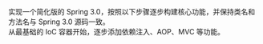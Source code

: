 实现一个简化版的 Spring 3.0，按照以下步骤逐步构建核心功能，并保持类名和方法名与 Spring 3.0 源码一致。  
从最基础的 IoC 容器开始，逐步添加依赖注入、AOP、MVC 等功能。
